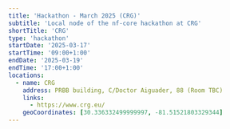 ```yaml
---
title: 'Hackathon - March 2025 (CRG)'
subtitle: 'Local node of the nf-core hackathon at CRG'
shortTitle: 'CRG'
type: 'hackathon'
startDate: '2025-03-17'
startTime: '09:00+1:00'
endDate: '2025-03-19'
endTime: '17:00+1:00'
locations:
  - name: CRG
    address: PRBB building, C/Doctor Aiguader, 88 (Room TBC)
    links:
      - https://www.crg.eu/
    geoCoordinates: [30.336332499999997, -81.51521803329344]
---
```

